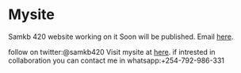 # Mysite
Samkb 420 website working on it 
Soon will be published. Email [here](Kagosamuel07@yahoo.com).

follow on twitter:@samkb420
Visit mysite at [here](https://samkb420.github.io/Weather-app/).
if intrested in collaboration you can contact me in whatsapp:+254-792-986-331

